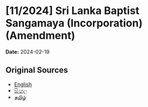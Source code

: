 # [11/2024] Sri Lanka Baptist Sangamaya (Incorporation) (Amendment)

**Date:** 2024-02-19

## Original Sources

- [English](https://documents.gov.lk/view/acts/2024/2/11-2024_E.pdf)
- [සිංහල](https://documents.gov.lk/view/acts/2024/2/11-2024_S.pdf)
- [தமிழ்](https://documents.gov.lk/view/acts/2024/2/11-2024_T.pdf)
